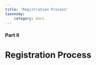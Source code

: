 ```yaml
---
title: 'Registration Process'
taxonomy:
    category: docs
---
```


### Part II

# Registration Process